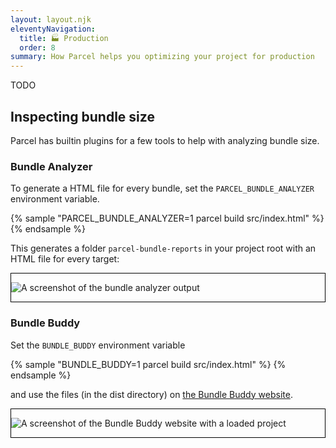 ```yaml
---
layout: layout.njk
eleventyNavigation:
  title: 🏭 Production
  order: 8
summary: How Parcel helps you optimizing your project for production
---
```


TODO

## Inspecting bundle size

Parcel has builtin plugins for a few tools to help with analyzing bundle size.

### Bundle Analyzer 

To generate a HTML file for every bundle, set the `PARCEL_BUNDLE_ANALYZER` environment variable.

{% sample "PARCEL_BUNDLE_ANALYZER=1 parcel build src/index.html" %}
{% endsample %}

This generates a folder `parcel-bundle-reports` in your project root with an HTML file for every target:

<div style="border: 1px solid black">

![A screenshot of the bundle analyzer output](/assets/bundle-analyzer.png)

</div>

### Bundle Buddy

Set the `BUNDLE_BUDDY` environment variable

{% sample "BUNDLE_BUDDY=1 parcel build src/index.html" %}
{% endsample %}

and use the files (in the dist directory) on [the Bundle Buddy website](https://bundle-buddy.com/parcel).

<div style="border: 1px solid black">

![A screenshot of the Bundle Buddy website with a loaded project](/assets/bundle-buddy.png)


</div>